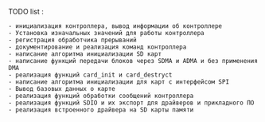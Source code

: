 TODO  list :

    - инициализация контроллера, вывод информации об контроллере
    - Установка изначальных значений для работы контроллера
    - регистрация обработчика прерываний
    - документирование и реализация команд контроллера
    - написание алгоритма инициализации SD карт
    - написание функций передачи блоков через SDMA и ADMA и без применения DMA
    - реализация функций card_init и card_destryct
    - написание алгоритма инициализации для карт с интерфейсом SPI
    - Вывод базовых данных о карте
    - реализация функций обработки сообщений контроллера
    - реализация функций SDIO и их экспорт для драйверов и прикладного ПО
    - реализация встроенного драйвера на SD карты памяти
